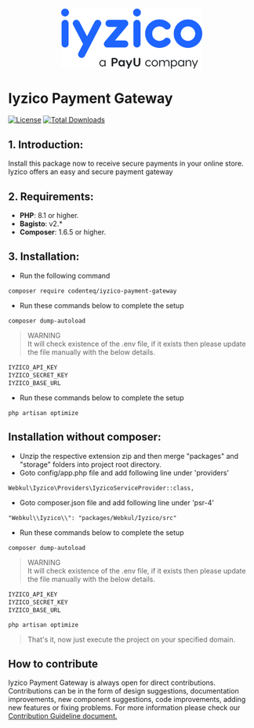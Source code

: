 <p align="center"><a href="https://codenteq.com" target="_blank"><img src="src/Resources/assets/images/iyzico.svg" width="288"></a></p>

# Iyzico Payment Gateway
[![License](https://poser.pugx.org/codenteq/iyzico-payment-gateway/license)](https://github.com/codenteq/iyzico-payment-gateway/blob/master/LICENSE)
[![Total Downloads](https://poser.pugx.org/codenteq/iyzico-payment-gateway/d/total)](https://packagist.org/packages/codenteq/iyzico-payment-gateway)

## 1. Introduction:

Install this package now to receive secure payments in your online store. Iyzico offers an easy and secure payment gateway

## 2. Requirements:

* **PHP**: 8.1 or higher.
* **Bagisto**: v2.*
* **Composer**: 1.6.5 or higher.

## 3. Installation:

- Run the following command
```
composer require codenteq/iyzico-payment-gateway
```

- Run these commands below to complete the setup
```
composer dump-autoload
```

> WARNING <br>
> It will check existence of the .env file, if it exists then please update the file manually with the below details.
```
IYZICO_API_KEY
IYZICO_SECRET_KEY
IYZICO_BASE_URL
```

- Run these commands below to complete the setup
```
php artisan optimize
```

## Installation without composer:

- Unzip the respective extension zip and then merge "packages" and "storage" folders into project root directory.
- Goto config/app.php file and add following line under 'providers'

```
Webkul\Iyzico\Providers\IyzicoServiceProvider::class,
```

- Goto composer.json file and add following line under 'psr-4'

```
"Webkul\\Iyzico\\": "packages/Webkul/Iyzico/src"
```

- Run these commands below to complete the setup

```
composer dump-autoload
```

> WARNING <br>
> It will check existence of the .env file, if it exists then please update the file manually with the below details.
```
IYZICO_API_KEY
IYZICO_SECRET_KEY
IYZICO_BASE_URL
```

```
php artisan optimize
```

> That's it, now just execute the project on your specified domain.

## How to contribute
Iyzico Payment Gateway is always open for direct contributions. Contributions can be in the form of design suggestions, documentation improvements, new component suggestions, code improvements, adding new features or fixing problems. For more information please check our [Contribution Guideline document.](https://github.com/codenteq/iyzico-payment-gateway/blob/master/CONTRIBUTING.md)
